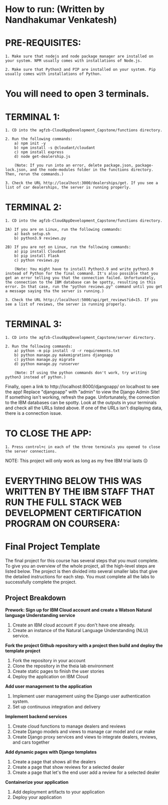 # How to run: (Written by Nandhakumar Venkatesh)

# PRE-REQUISITES:

    1. Make sure that nodejs and node package manager are installed on your system. NPM usually comes with installations of Node.js.

    2. Make sure that Python3 and PIP are installed on your system. Pip usually comes with installations of Python.

# You will need to open 3 terminals.

# TERMINAL 1:
    1. CD into the agfzb-CloudAppDevelopment_Capstone/functions directory.

    2. Run the following commands:
        a) npm init -y
        b) npm install -s @cloudant/cloudant
        c) npm install express
        d) node get-dealership.js

        (Note: If you run into an error, delete package.json, package-lock.json, and the node-modules folder in the functions directory. Then, rerun the commands.)

    3. Check the URL http://localhost:3000/dealerships/get. If you see a list of car dealerships, the server is running properly.

# TERMINAL 2:
    1. CD into the agfzb-CloudAppDevelopment_Capstone/functions directory.

    2A) If you are on Linux, run the following commands:
        a) bash setup.sh
        b) python3.9 reviews.py

    2B) If you are not on Linux, run the following commands:
        a) pip install Cloudant
        b) pip install Flask
        c) python reviews.py 

        (Note: You might have to install Python3.9 and write python3.9 instead of Python for the final command. It's also possible that you get an error telling you that the connection failed. Unfortunately, the connection to the IBM database can be spotty, resulting in this error. In that case, run the "python reviews.py" command until you get a message saying tha the server is running.)

    3. Check the URL http://localhost:5000/api/get_reviews?id=15. If you see a list of reviews, the server is running properly.

# TERMINAL 3:
    1. CD into the agfzb-CloudAppDevelopment_Capstone/server directory.
    
    2. Run the following commands:
        a) python -m pip install -U -r requirements.txt
        b) python manage.py makemigrations djangoapp
        c) python manage.py migrate
        d) python manage.py runserver
        
        (Note: If using the python commands don't work, try writing python3 instead of python.)

Finally, open a link to http://localhost:8000/djangoapp/ on localhost to see the app! Replace "djangoapp" with "admin" to view the Django Admin Site! If something isn't working, refresh the page. Unfortunately, the connection to the IBM databases can be spotty. Look at the outputs in your terminals and check all the URLs listed above. If one of the URLs isn't displaying data, there is a connection issue.

# TO CLOSE THE APP:
    1. Press control+c in each of the three terminals you opened to close the server connections.

NOTE: This project will only work as long as my free IBM trial lasts 😔


# EVERYTHING BELOW THIS WAS WRITTEN BY THE IBM STAFF THAT RUN THE FULL STACK WEB DEVELOPMENT CERTIFICATION PROGRAM ON COURSERA:


# Final Project Template

The final project for this course has several steps that you must complete. 
To give you an overview of the whole project, all the high-level steps are listed below. 
The project is then divided into several smaller labs that give the detailed instructions for each step. 
You must complete all the labs to successfully complete the project.

## Project Breakdown

**Prework: Sign up for IBM Cloud account and create a Watson Natural language Understanding service**
1. Create an IBM cloud account if you don't have one already.
2. Create an instance of the Natural Language Understanding (NLU) service.

**Fork the project Github repository with a project then build and deploy the template project**
1. Fork the repository in your account
2. Clone the repository in the theia lab environment
3. Create static pages to finish the user stories
4. Deploy the application on IBM Cloud

**Add user management to the application**
1. Implement user management using the Django user authentication system.
2. Set up continuous integration and delivery

**Implement backend services**
1. Create cloud functions to manage dealers and reviews
2. Create Django models and views to manage car model and car make
3. Create Django proxy services and views to integrate dealers, reviews, and cars together
 
**Add dynamic pages with Django templates**
1. Create a page that shows all the dealers
2. Create a page that show reviews for a selected dealer
3. Create a page that let's the end user add a review for a selected dealer

**Containerize your application**
1. Add deployment artifacts to your application
2. Deploy your application
